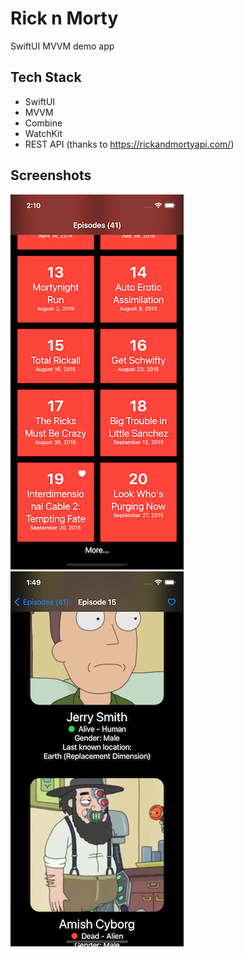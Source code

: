 # Rick n Morty
SwiftUI MVVM demo app

## Tech Stack
- SwiftUI 
- MVVM
- Combine 
- WatchKit
- REST API (thanks to https://rickandmortyapi.com/)

## Screenshots

![1](https://raw.githubusercontent.com/kocoai/RickNMorty/master/ScreenShot/1.png)
![2](https://raw.githubusercontent.com/kocoai/RickNMorty/master/ScreenShot/2.png)
